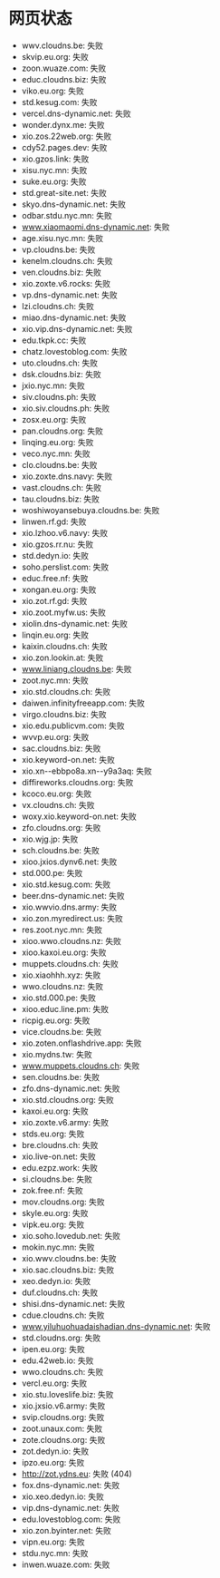 # 网页状态
- wwv.cloudns.be: 失败
- skvip.eu.org: 失败
- zoon.wuaze.com: 失败
- educ.cloudns.biz: 失败
- viko.eu.org: 失败
- std.kesug.com: 失败
- vercel.dns-dynamic.net: 失败
- wonder.dynx.me: 失败
- xio.zos.22web.org: 失败
- cdy52.pages.dev: 失败
- xio.gzos.link: 失败
- xisu.nyc.mn: 失败
- suke.eu.org: 失败
- std.great-site.net: 失败
- skyo.dns-dynamic.net: 失败
- odbar.stdu.nyc.mn: 失败
- www.xiaomaomi.dns-dynamic.net: 失败
- age.xisu.nyc.mn: 失败
- vp.cloudns.be: 失败
- kenelm.cloudns.ch: 失败
- ven.cloudns.biz: 失败
- xio.zoxte.v6.rocks: 失败
- vp.dns-dynamic.net: 失败
- lzi.cloudns.ch: 失败
- miao.dns-dynamic.net: 失败
- xio.vip.dns-dynamic.net: 失败
- edu.tkpk.cc: 失败
- chatz.lovestoblog.com: 失败
- uto.cloudns.ch: 失败
- dsk.cloudns.biz: 失败
- jxio.nyc.mn: 失败
- siv.cloudns.ph: 失败
- xio.siv.cloudns.ph: 失败
- zosx.eu.org: 失败
- pan.cloudns.org: 失败
- linqing.eu.org: 失败
- veco.nyc.mn: 失败
- clo.cloudns.be: 失败
- xio.zoxte.dns.navy: 失败
- vast.cloudns.ch: 失败
- tau.cloudns.biz: 失败
- woshiwoyansebuya.cloudns.be: 失败
- linwen.rf.gd: 失败
- xio.lzhoo.v6.navy: 失败
- xio.gzos.rr.nu: 失败
- std.dedyn.io: 失败
- soho.perslist.com: 失败
- educ.free.nf: 失败
- xongan.eu.org: 失败
- xio.zot.rf.gd: 失败
- xio.zoot.myfw.us: 失败
- xiolin.dns-dynamic.net: 失败
- linqin.eu.org: 失败
- kaixin.cloudns.ch: 失败
- xio.zon.lookin.at: 失败
- www.liniang.cloudns.be: 失败
- zoot.nyc.mn: 失败
- xio.std.cloudns.ch: 失败
- daiwen.infinityfreeapp.com: 失败
- virgo.cloudns.biz: 失败
- xio.edu.publicvm.com: 失败
- wvvp.eu.org: 失败
- sac.cloudns.biz: 失败
- xio.keyword-on.net: 失败
- xio.xn--ebbpo8a.xn--y9a3aq: 失败
- diffireworks.cloudns.org: 失败
- kcoco.eu.org: 失败
- vx.cloudns.ch: 失败
- woxy.xio.keyword-on.net: 失败
- zfo.cloudns.org: 失败
- xio.wjg.jp: 失败
- sch.cloudns.be: 失败
- xioo.jxios.dynv6.net: 失败
- std.000.pe: 失败
- xio.std.kesug.com: 失败
- beer.dns-dynamic.net: 失败
- xio.wwvio.dns.army: 失败
- xio.zon.myredirect.us: 失败
- res.zoot.nyc.mn: 失败
- xioo.wwo.cloudns.nz: 失败
- xioo.kaxoi.eu.org: 失败
- muppets.cloudns.ch: 失败
- xio.xiaohhh.xyz: 失败
- wwo.cloudns.nz: 失败
- xio.std.000.pe: 失败
- xioo.educ.line.pm: 失败
- ricpig.eu.org: 失败
- vice.cloudns.be: 失败
- xio.zoten.onflashdrive.app: 失败
- xio.mydns.tw: 失败
- www.muppets.cloudns.ch: 失败
- sen.cloudns.be: 失败
- zfo.dns-dynamic.net: 失败
- xio.std.cloudns.org: 失败
- kaxoi.eu.org: 失败
- xio.zoxte.v6.army: 失败
- stds.eu.org: 失败
- bre.cloudns.ch: 失败
- xio.live-on.net: 失败
- edu.ezpz.work: 失败
- si.cloudns.be: 失败
- zok.free.nf: 失败
- mov.cloudns.org: 失败
- skyle.eu.org: 失败
- vipk.eu.org: 失败
- xio.soho.lovedub.net: 失败
- mokin.nyc.mn: 失败
- xio.wwv.cloudns.be: 失败
- xio.sac.cloudns.biz: 失败
- xeo.dedyn.io: 失败
- duf.cloudns.ch: 失败
- shisi.dns-dynamic.net: 失败
- cdue.cloudns.ch: 失败
- www.yiluhuohuadaishadian.dns-dynamic.net: 失败
- std.cloudns.org: 失败
- ipen.eu.org: 失败
- edu.42web.io: 失败
- wwo.cloudns.ch: 失败
- vercl.eu.org: 失败
- xio.stu.loveslife.biz: 失败
- xio.jxsio.v6.army: 失败
- svip.cloudns.org: 失败
- zoot.unaux.com: 失败
- zote.cloudns.org: 失败
- zot.dedyn.io: 失败
- ipzo.eu.org: 失败
- http://zot.ydns.eu: 失败 (404)
- fox.dns-dynamic.net: 失败
- xio.xeo.dedyn.io: 失败
- vip.dns-dynamic.net: 失败
- edu.lovestoblog.com: 失败
- xio.zon.byinter.net: 失败
- vipn.eu.org: 失败
- stdu.nyc.mn: 失败
- inwen.wuaze.com: 失败
